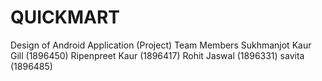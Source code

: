 # QUICKMART
Design of Android Application (Project)
Team Members 
Sukhmanjot Kaur Gill (1896450)
Ripenpreet Kaur      (1896417)
Rohit Jaswal         (1896331)
savita          (1896485)
